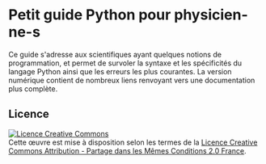 # Petit guide Python pour physicien-ne-s

Ce guide s'adresse aux scientifiques ayant quelques notions de programmation, et permet de survoler la syntaxe et les spécificités du langage Python ainsi que les erreurs les plus courantes. La version numérique contient de nombreux liens renvoyant vers une documentation plus complète.

## Licence

<a rel="license" href="http://creativecommons.org/licenses/by-sa/2.0/fr/"><img alt="Licence Creative Commons" style="border-width:0" src="https://i.creativecommons.org/l/by-sa/2.0/fr/88x31.png" /></a><br>Cette œuvre est mise à disposition selon les termes de la <a rel="license" href="http://creativecommons.org/licenses/by-sa/2.0/fr/">Licence Creative Commons Attribution -  Partage dans les Mêmes Conditions 2.0 France</a>.
